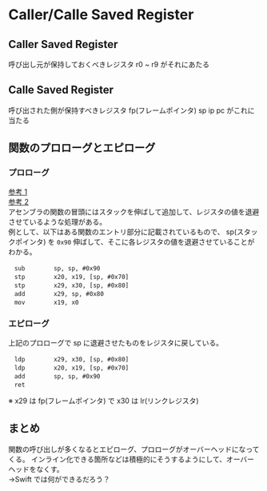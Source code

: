 # Caller/Calle Saved Register

## Caller Saved Register
呼び出し元が保持しておくべきレジスタ
r0 ~ r9 がそれにあたる

## Calle Saved Register
呼び出された側が保持すべきレジスタ
fp(フレームポインタ) sp ip pc がこれに当たる 

## 関数のプロローグとエピローグ  

### プロローグ
[参考 1](http://masahir0y.blogspot.jp/2012/04/blog-post.html)  
[参考 2](https://ja.wikipedia.org/wiki/%E3%82%B3%E3%83%BC%E3%83%AB%E3%82%B9%E3%82%BF%E3%83%83%E3%82%AF)   
アセンブラの関数の冒頭にはスタックを伸ばして追加して、レジスタの値を退避させているような処理がある。  
例として、以下はある関数のエントリ部分に記載されているもので、
sp(スタックポインタ) を `0x90` 伸ばして、そこに各レジスタの値を退避させていることがわかる。

```
　sub        sp, sp, #0x90
　stp        x20, x19, [sp, #0x70]
　stp        x29, x30, [sp, #0x80]
　add        x29, sp, #0x80
　mov        x19, x0
```

### エピローグ

上記のプロローグで sp に退避させたものをレジスタに戻している。

```
　ldp        x29, x30, [sp, #0x80]
　ldp        x20, x19, [sp, #0x70]
　add        sp, sp, #0x90
　ret
```

※ x29 は fp(フレームポインタ) で x30 は lr(リンクレジスタ)

## まとめ

関数の呼び出しが多くなるとエピローグ、プロローグがオーバーヘッドになってくる。
インライン化できる箇所などは積極的にそうするようにして、オーバーヘッドをなくす。  
→Swift では何ができるだろう？